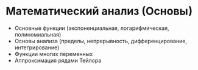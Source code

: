 # Математический анализ (Основы)
- Основные функции (экспоненциальная, логарифмическая, полиномиальная)
- Основы анализа (пределы, непрерывность, дифференцирование, интегрирование)
- Функции многих переменных
- Аппроксимация рядами Тейлора